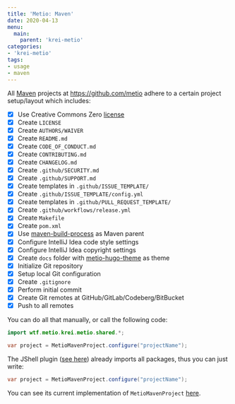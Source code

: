 ```yaml
---
title: 'Metio: Maven'
date: 2020-04-13
menu:
  main:
    parent: 'krei-metio'
categories:
- 'krei-metio'
tags:
- usage
- maven
---
```


All [Maven](https://maven.apache.org/) projects at https://github.com/metio adhere to a certain project setup/layout which includes:

- [x] Use Creative Commons Zero [license](../../krei-core/license/#license-templates)
- [x] Create `LICENSE`
- [x] Create `AUTHORS/WAIVER`
- [x] Create `README.md`
- [x] Create `CODE_OF_CONDUCT.md`
- [x] Create `CONTRIBUTING.md`
- [x] Create `CHANGELOG.md`
- [x] Create `.github/SECURITY.md`
- [x] Create `.github/SUPPORT.md`
- [x] Create templates in `.github/ISSUE_TEMPLATE/`
- [x] Create `.github/ISSUE_TEMPLATE/config.yml`
- [x] Create templates in `.github/PULL_REQUEST_TEMPLATE/`
- [x] Create `.github/workflows/release.yml`
- [x] Create `Makefile`
- [x] Create `pom.xml`
- [x] Use [maven-build-process](https://github.com/metio/maven-build-process) as Maven parent
- [x] Configure IntelliJ Idea code style settings
- [x] Configure IntelliJ Idea copyright settings
- [x] Create `docs` folder with [metio-hugo-theme](https://github.com/metio/metio-hugo-theme) as theme
- [x] Initialize Git repository
- [x] Setup local Git configuration
- [x] Create `.gitignore`
- [x] Perform initial commit
- [x] Create Git remotes at GitHub/GitLab/Codeberg/BitBucket
- [x] Push to all remotes

You can do all that manually, or call the following code:

```java
import wtf.metio.krei.metio.shared.*;

var project = MetioMavenProject.configure("projectName");

```

The JShell plugin ([see here](../)) already imports all packages, thus you can just write:

```java
var project = MetioMavenProject.configure("projectName");

```

You can see its current implementation of `MetioMavenProject` [here](https://github.com/metio/krei/blob/master/krei-metio/src/main/java/wtf/metio/krei/metio/shared/MetioMavenProject.java).
